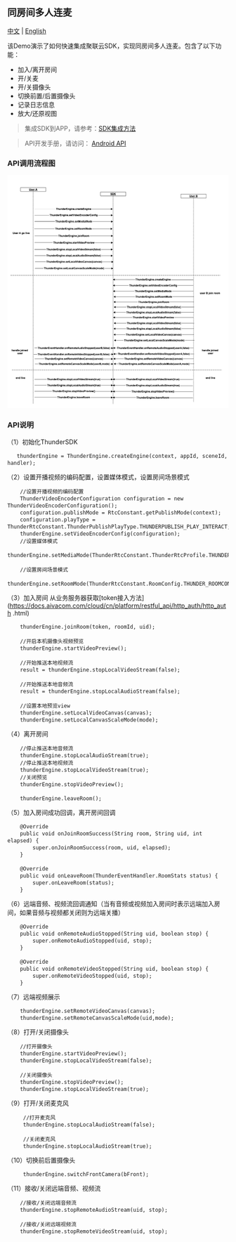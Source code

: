## 同房间多人连麦
[中文](README.zh.md) | [English](README.md)

该Demo演示了如何快速集成聚联云SDK，实现同房间多人连麦。包含了以下功能：
- 加入/离开房间
- 开/关麦
- 开/关摄像头
- 切换前置/后置摄像头
- 记录日志信息
- 放大/还原视图


> 集成SDK到APP，请参考：[SDK集成方法](https://docs.aivacom.com/cloud/cn/product_category/rtc_service/rt_video_interaction/integration_and_start/integration_and_start_ios.html)

> API开发手册，请访问： [Android API](https://docs.aivacom.com/cloud/cn/product_category/rtc_service/rt_video_interaction/api/iOS/v2.8.0/category.html)

### API调用流程图
![avatar](same_channel.png)

### API说明

（1）初始化ThunderSDK
 ```
    thunderEngine = ThunderEngine.createEngine(context, appId, sceneId, handler);
```
 
（2）设置开播视频的编码配置，设置媒体模式，设置房间场景模式
```
    //设置开播视频的编码配置
    ThunderVideoEncoderConfiguration configuration = new ThunderVideoEncoderConfiguration();
    configuration.publishMode = RtcConstant.getPublishMode(context);
    configuration.playType = ThunderRtcConstant.ThunderPublishPlayType.THUNDERPUBLISH_PLAY_INTERACT;
    thunderEngine.setVideoEncoderConfig(configuration);
    //设置媒体模式
    thunderEngine.setMediaMode(ThunderRtcConstant.ThunderRtcProfile.THUNDER_PROFILE_DEFAULT);
    
    //设置房间场景模式
    thunderEngine.setRoomMode(ThunderRtcConstant.RoomConfig.THUNDER_ROOMCONFIG_LIVE);
```

（3）加入房间 从业务服务器获取[token接入方法](https://docs.aivacom.com/cloud/cn/platform/restful_api/http_auth/http_auth
.html)
```
    thunderEngine.joinRoom(token, roomId, uid);

    //开启本机摄像头视频预览
    thunderEngine.startVideoPreview();
    
    //开始推送本地视频流
    result = thunderEngine.stopLocalVideoStream(false);

    //开始推送本地音频流
    result = thunderEngine.stopLocalAudioStream(false);

    //设置本地预览view  
    thunderEngine.setLocalVideoCanvas(canvas);
    thunderEngine.setLocalCanvasScaleMode(mode);
```

（4）离开房间
```	
    //停止推送本地音频流
    thunderEngine.stopLocalAudioStream(true);
    //停止推送本地视频流
    thunderEngine.stopLocalVideoStream(true);
    //关闭预览
    thunderEngine.stopVideoPreview();
    
    thunderEngine.leaveRoom();
```

（5）加入房间成功回调，离开房间回调
```
    @Override
    public void onJoinRoomSuccess(String room, String uid, int elapsed) {
        super.onJoinRoomSuccess(room, uid, elapsed);
    }
    
    @Override
    public void onLeaveRoom(ThunderEventHandler.RoomStats status) {
        super.onLeaveRoom(status);
    }  
```

（6）远端音频、视频流回调通知（当有音频或视频加入房间时表示远端加入房间，如果音频与视频都关闭则为远端关播）
```
    @Override
    public void onRemoteAudioStopped(String uid, boolean stop) {
        super.onRemoteAudioStopped(uid, stop);
    }
     
    @Override
    public void onRemoteVideoStopped(String uid, boolean stop) {
        super.onRemoteVideoStopped(uid, stop);
    }   
```
（7）远端视频展示
```
    thunderEngine.setRemoteVideoCanvas(canvas);
    thunderEngine.setRemoteCanvasScaleMode(uid,mode);
```

（8）打开/关闭摄像头
```
    //打开摄像头
    thunderEngine.startVideoPreview();
    thunderEngine.stopLocalVideoStream(false);
    
    //关闭摄像头
    thunderEngine.stopVideoPreview();
    thunderEngine.stopLocalVideoStream(true);
```

（9）打开/关闭麦克风
```
     //打开麦克风
     thunderEngine.stopLocalAudioStream(false);
     
     //关闭麦克风
     thunderEngine.stopLocalAudioStream(true);
```
（10）切换前后置摄像头
```
     thunderEngine.switchFrontCamera(bFront);
```

（11）接收/关闭远端音频、视频流
```
    //接收/关闭远端音频流
    thunderEngine.stopRemoteAudioStream(uid, stop);

    //接收/关闭远端视频流
    thunderEngine.stopRemoteVideoStream(uid, stop);
```